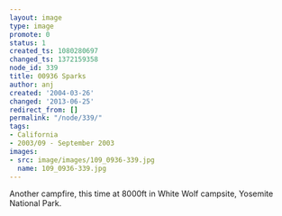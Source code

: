 ```yaml
---
layout: image
type: image
promote: 0
status: 1
created_ts: 1080280697
changed_ts: 1372159358
node_id: 339
title: 00936 Sparks
author: anj
created: '2004-03-26'
changed: '2013-06-25'
redirect_from: []
permalink: "/node/339/"
tags:
- California
- 2003/09 - September 2003
images:
- src: image/images/109_0936-339.jpg
  name: 109_0936-339.jpg
---
```

Another campfire, this time at 8000ft in White Wolf campsite, Yosemite National Park.
